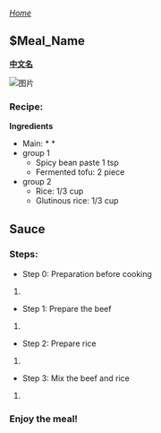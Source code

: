 *[Home](https://wanlicn.github.io/restaurant/)*
## $Meal_Name 

**[中文名](URL)**

![图片](./Images/XXX)


### Recipe:

**Ingredients**
* Main:
  *
  * 
* group 1
  * Spicy bean paste 1 tsp
  * Fermented tofu: 2 piece  
* group 2
  * Rice: 1/3 cup
  * Glutinous rice: 1/3 cup

**Sauce**
- 


### Steps:
- Step 0: Preparation before cooking
1. 
- Step 1: Prepare the beef
1. 
- Step 2: Prepare rice
1. 
- Step 3: Mix the beef and rice
1. 

### Enjoy the meal!
